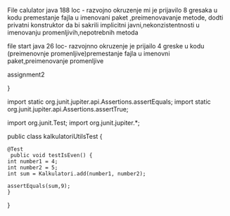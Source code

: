 File calulator java  188 loc -  razvojno okruzenje mi je prijavilo 8 gresaka u kodu  premestanje fajla u imenovani paket ,preimenovavanje metode, dodti privatni konstruktor da bi sakrili implicitni javni,nekonzistentnosti u imenovanju promenljivih,nepotrebnih metoda

file start java 26 loc- razvojnno okruzenje je prijailo 4 greske u kodu (preimenovnje promenljive)premestanje fajla u imenovni paket,preimenovanje promenljive


assignment2

}

import static org.junit.jupiter.api.Assertions.assertEquals;
import static org.junit.jupiter.api.Assertions.assertTrue;

import org.junit.Test;
import org.junit.jupiter.*;
 
public class kalkulatoriUtilsTest {
 
    @Test
     public void testIsEven() {
    int number1 = 4;
    int number2 = 5;
    int sum = Kalkulatori.add(number1, number2);

    assertEquals(sum,9);
    }
}
